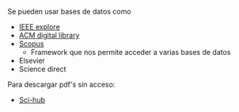 Se pueden usar bases de datos como
- [IEEE explore](https://ieeexplore.ieee.org/search/searchresult.jsp?newsearch=true&queryText=antipatterns&highlight=true&returnType=SEARCH&matchPubs=true&pageNumber=5&returnFacets=ALL)
- [ACM digital library](https://dl.acm.org/action/doSearch?AllField=selection+of+a+software+design+patter+)
- [Scopus](https://www.scopus.com/search/form.uri?display=basic#basic)
	- Framework que nos permite acceder a varias bases de datos
- Elsevier
- Science direct

Para descargar pdf's sin acceso:
- [Sci-hub](https://sci-hub.se/)

